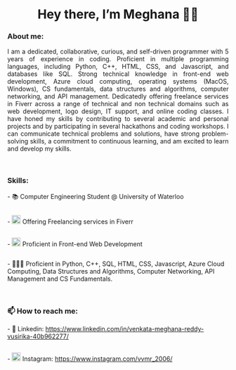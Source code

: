 <h1 align='center'> Hey there, I’m Meghana 👋🏻 </h1>
<h3> About me: </h3>
<p align='justify'>
  I am a dedicated, collaborative, curious, and self-driven programmer with 5 years of experience in coding. Proficient in multiple programming languages, including Python, C++, HTML, CSS, and Javascript, and databases like SQL. Strong technical knowledge in front-end web development, Azure cloud computing, operating systems (MacOS, Windows), CS fundamentals, data structures and algorithms, computer networking, and API management. Dedicatedly offering freelance services in Fiverr across a range of technical and non technical domains such as web development, logo design, IT support, and online coding classes. I have honed my skills by contributing to several academic and personal projects and by participating in several hackathons and coding workshops. I can communicate technical problems and solutions, have strong problem-solving skills, a commitment to continuous
  learning, and am excited to learn and develop my skills.
</p>
<br>
<h3> Skills: </h3>
<p>- 📚 Computer Engineering Student @ University of Waterloo</p>
<p style='display:inline-block;'>
    - <img src="https://jacobsmedia.com/wp-content/uploads/2022/05/png-transparent-fiverr-freelancer-logo-business-online-marketplace-fiverr-text-service-grass-thumbnail.png" width="20px" height="20px"> Offering Freelancing services in Fiverr</p>
<p style='display:inline-block;'>
    - <img src="https://cdn4.iconfinder.com/data/icons/circle-web-and-programming/512/Website_and_programming_21-512.png" width="20px" height="20px"> Proficient in Front-end Web Development</p>
<p>- 👩🏻‍💻 Proficient in Python, C++, SQL, HTML, CSS, Javascript, Azure Cloud Computing, Data Structures and Algorithms, Computer Networking, API Management and CS Fundamentals.</p>
<br>
<p>
  <h3>📫 How to reach me: </h3>
  <p>
    - 💼 Linkedin: <a href="https://www.linkedin.com/in/venkata-meghana-reddy-vusirika-40b962277/"> https://www.linkedin.com/in/venkata-meghana-reddy-vusirika-40b962277/ </a>
  </p>
  <p style='display:inline-block;'>
    - <img src="https://upload.wikimedia.org/wikipedia/commons/thumb/e/e7/Instagram_logo_2016.svg/2048px-Instagram_logo_2016.svg.png" width="20px" height="20px"> Instagram: <a href="https://www.instagram.com/vvmr_2006/"> 
    https://www.instagram.com/vvmr_2006/ </a>
  </p>    
</p>

<!---
meghanavusirika/meghanavusirika is a ✨ special ✨ repository because its `README.md` (this file) appears on your GitHub profile.
You can click the Preview link to take a look at your changes.
--->
